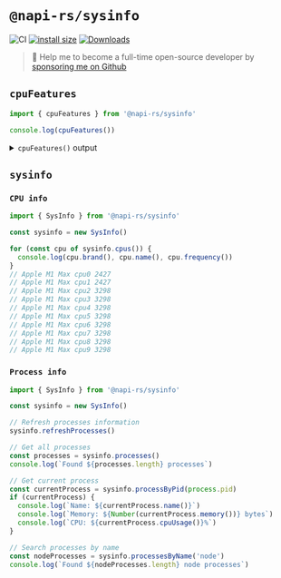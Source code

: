 # `@napi-rs/sysinfo`

![CI](https://github.com/Brooooooklyn/sysinfo/workflows/CI/badge.svg)
[![install size](https://packagephobia.com/badge?p=@napi-rs/sysinfo)](https://packagephobia.com/result?p=@napi-rs/sysinfo)
[![Downloads](https://img.shields.io/npm/dm/@napi-rs/sysinfo.svg?sanitize=true)](https://npmcharts.com/compare/@napi-rs/sysinfo?minimal=true)

> 🚀 Help me to become a full-time open-source developer by [sponsoring me on Github](https://github.com/sponsors/Brooooooklyn)

## `cpuFeatures`

```js
import { cpuFeatures } from '@napi-rs/sysinfo'

console.log(cpuFeatures())
```
<details>
  <summary>
    <code>cpuFeatures()</code> output
  </summary>

```js
{
  arch: 'aarch64',
  brand: 'Apple M1 Max',
  flags: {
    asimd: true,
    pmull: false,
    fp: true,
    fp16: true,
    sve: false,
    crc: true,
    lse: true,
    lse2: false,
    rdm: true,
    rcpc: true,
    rcpc2: true,
    dotprod: true,
    tme: false,
    fhm: true,
    dit: true,
    flagm: true,
    ssbs: true,
    sb: true,
    paca: true,
    pacg: true,
    dpb: true,
    dpb2: true,
    sve2: false,
    sve2Aes: false,
    sve2Sm4: false,
    sve2Sha3: false,
    sve2Bitperm: false,
    frintts: true,
    i8Mm: false,
    f32Mm: false,
    f64Mm: false,
    bf16: false,
    rand: false,
    bti: false,
    mte: false,
    jsconv: true,
    fcma: true,
    aes: true,
    sha2: true,
    sha3: true,
    sm4: false
  }
}
```
</details>

## `sysinfo`

### `CPU info`

```js
import { SysInfo } from '@napi-rs/sysinfo'

const sysinfo = new SysInfo()

for (const cpu of sysinfo.cpus()) {
  console.log(cpu.brand(), cpu.name(), cpu.frequency())
}
// Apple M1 Max cpu0 2427
// Apple M1 Max cpu1 2427
// Apple M1 Max cpu2 3298
// Apple M1 Max cpu3 3298
// Apple M1 Max cpu4 3298
// Apple M1 Max cpu5 3298
// Apple M1 Max cpu6 3298
// Apple M1 Max cpu7 3298
// Apple M1 Max cpu8 3298
// Apple M1 Max cpu9 3298
```

### `Process info`

```js
import { SysInfo } from '@napi-rs/sysinfo'

const sysinfo = new SysInfo()

// Refresh processes information
sysinfo.refreshProcesses()

// Get all processes
const processes = sysinfo.processes()
console.log(`Found ${processes.length} processes`)

// Get current process
const currentProcess = sysinfo.processByPid(process.pid)
if (currentProcess) {
  console.log(`Name: ${currentProcess.name()}`)
  console.log(`Memory: ${Number(currentProcess.memory())} bytes`)
  console.log(`CPU: ${currentProcess.cpuUsage()}%`)
}

// Search processes by name
const nodeProcesses = sysinfo.processesByName('node')
console.log(`Found ${nodeProcesses.length} node processes`)
```
